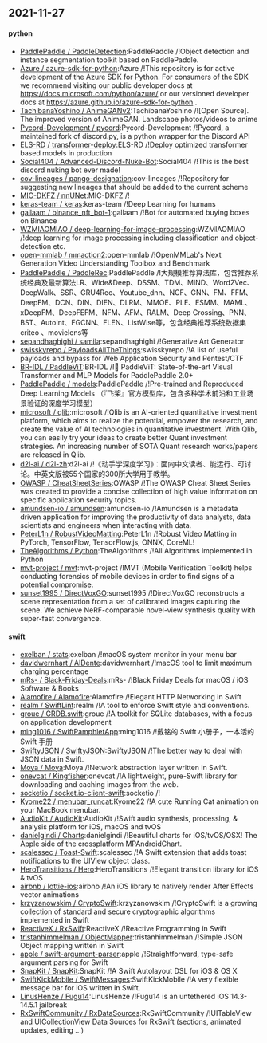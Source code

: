 ## 2021-11-27

#### python
* [PaddlePaddle / PaddleDetection](https://github.com/PaddlePaddle/PaddleDetection):PaddlePaddle /!Object detection and instance segmentation toolkit based on PaddlePaddle.
* [Azure / azure-sdk-for-python](https://github.com/Azure/azure-sdk-for-python):Azure /!This repository is for active development of the Azure SDK for Python. For consumers of the SDK we recommend visiting our public developer docs at https://docs.microsoft.com/python/azure/ or our versioned developer docs at https://azure.github.io/azure-sdk-for-python .
* [TachibanaYoshino / AnimeGANv2](https://github.com/TachibanaYoshino/AnimeGANv2):TachibanaYoshino /![Open Source]. The improved version of AnimeGAN. Landscape photos/videos to anime
* [Pycord-Development / pycord](https://github.com/Pycord-Development/pycord):Pycord-Development /!Pycord, a maintained fork of discord.py, is a python wrapper for the Discord API
* [ELS-RD / transformer-deploy](https://github.com/ELS-RD/transformer-deploy):ELS-RD /!Deploy optimized transformer based models in production
* [Social404 / Advanced-Discord-Nuke-Bot](https://github.com/Social404/Advanced-Discord-Nuke-Bot):Social404 /!This is the best discord nuking bot ever made!
* [cov-lineages / pango-designation](https://github.com/cov-lineages/pango-designation):cov-lineages /!Repository for suggesting new lineages that should be added to the current scheme
* [MIC-DKFZ / nnUNet](https://github.com/MIC-DKFZ/nnUNet):MIC-DKFZ /!
* [keras-team / keras](https://github.com/keras-team/keras):keras-team /!Deep Learning for humans
* [gallaam / binance_nft_bot-1](https://github.com/gallaam/binance_nft_bot-1):gallaam /!Bot for automated buying boxes on Binance
* [WZMIAOMIAO / deep-learning-for-image-processing](https://github.com/WZMIAOMIAO/deep-learning-for-image-processing):WZMIAOMIAO /!deep learning for image processing including classification and object-detection etc.
* [open-mmlab / mmaction2](https://github.com/open-mmlab/mmaction2):open-mmlab /!OpenMMLab's Next Generation Video Understanding Toolbox and Benchmark
* [PaddlePaddle / PaddleRec](https://github.com/PaddlePaddle/PaddleRec):PaddlePaddle /!大规模推荐算法库，包含推荐系统经典及最新算法LR、Wide&Deep、DSSM、TDM、MIND、Word2Vec、DeepWalk、SSR、GRU4Rec、Youtube_dnn、NCF、GNN、FM、FFM、DeepFM、DCN、DIN、DIEN、DLRM、MMOE、PLE、ESMM、MAML、xDeepFM、DeepFEFM、NFM、AFM、RALM、Deep Crossing、PNN、BST、AutoInt、FGCNN、FLEN、ListWise等，包含经典推荐系统数据集criteo 、movielens等
* [sepandhaghighi / samila](https://github.com/sepandhaghighi/samila):sepandhaghighi /!Generative Art Generator
* [swisskyrepo / PayloadsAllTheThings](https://github.com/swisskyrepo/PayloadsAllTheThings):swisskyrepo /!A list of useful payloads and bypass for Web Application Security and Pentest/CTF
* [BR-IDL / PaddleViT](https://github.com/BR-IDL/PaddleViT):BR-IDL /!🤖 PaddleViT: State-of-the-art Visual Transformer and MLP Models for PaddlePaddle 2.0+
* [PaddlePaddle / models](https://github.com/PaddlePaddle/models):PaddlePaddle /!Pre-trained and Reproduced Deep Learning Models （『飞桨』官方模型库，包含多种学术前沿和工业场景验证的深度学习模型）
* [microsoft / qlib](https://github.com/microsoft/qlib):microsoft /!Qlib is an AI-oriented quantitative investment platform, which aims to realize the potential, empower the research, and create the value of AI technologies in quantitative investment. With Qlib, you can easily try your ideas to create better Quant investment strategies. An increasing number of SOTA Quant research works/papers are released in Qlib.
* [d2l-ai / d2l-zh](https://github.com/d2l-ai/d2l-zh):d2l-ai /!《动手学深度学习》：面向中文读者、能运行、可讨论。中英文版被55个国家的300所大学用于教学。
* [OWASP / CheatSheetSeries](https://github.com/OWASP/CheatSheetSeries):OWASP /!The OWASP Cheat Sheet Series was created to provide a concise collection of high value information on specific application security topics.
* [amundsen-io / amundsen](https://github.com/amundsen-io/amundsen):amundsen-io /!Amundsen is a metadata driven application for improving the productivity of data analysts, data scientists and engineers when interacting with data.
* [PeterL1n / RobustVideoMatting](https://github.com/PeterL1n/RobustVideoMatting):PeterL1n /!Robust Video Matting in PyTorch, TensorFlow, TensorFlow.js, ONNX, CoreML!
* [TheAlgorithms / Python](https://github.com/TheAlgorithms/Python):TheAlgorithms /!All Algorithms implemented in Python
* [mvt-project / mvt](https://github.com/mvt-project/mvt):mvt-project /!MVT (Mobile Verification Toolkit) helps conducting forensics of mobile devices in order to find signs of a potential compromise.
* [sunset1995 / DirectVoxGO](https://github.com/sunset1995/DirectVoxGO):sunset1995 /!DirectVoxGO reconstructs a scene representation from a set of calibrated images capturing the scene. We achieve NeRF-comparable novel-view synthesis quality with super-fast convergence.

#### swift
* [exelban / stats](https://github.com/exelban/stats):exelban /!macOS system monitor in your menu bar
* [davidwernhart / AlDente](https://github.com/davidwernhart/AlDente):davidwernhart /!macOS tool to limit maximum charging percentage
* [mRs- / Black-Friday-Deals](https://github.com/mRs-/Black-Friday-Deals):mRs- /!Black Friday Deals for macOS / iOS Software & Books
* [Alamofire / Alamofire](https://github.com/Alamofire/Alamofire):Alamofire /!Elegant HTTP Networking in Swift
* [realm / SwiftLint](https://github.com/realm/SwiftLint):realm /!A tool to enforce Swift style and conventions.
* [groue / GRDB.swift](https://github.com/groue/GRDB.swift):groue /!A toolkit for SQLite databases, with a focus on application development
* [ming1016 / SwiftPamphletApp](https://github.com/ming1016/SwiftPamphletApp):ming1016 /!戴铭的 Swift 小册子，一本活的 Swift 手册
* [SwiftyJSON / SwiftyJSON](https://github.com/SwiftyJSON/SwiftyJSON):SwiftyJSON /!The better way to deal with JSON data in Swift.
* [Moya / Moya](https://github.com/Moya/Moya):Moya /!Network abstraction layer written in Swift.
* [onevcat / Kingfisher](https://github.com/onevcat/Kingfisher):onevcat /!A lightweight, pure-Swift library for downloading and caching images from the web.
* [socketio / socket.io-client-swift](https://github.com/socketio/socket.io-client-swift):socketio /!
* [Kyome22 / menubar_runcat](https://github.com/Kyome22/menubar_runcat):Kyome22 /!A cute Running Cat animation on your MacBook menubar.
* [AudioKit / AudioKit](https://github.com/AudioKit/AudioKit):AudioKit /!Swift audio synthesis, processing, & analysis platform for iOS, macOS and tvOS
* [danielgindi / Charts](https://github.com/danielgindi/Charts):danielgindi /!Beautiful charts for iOS/tvOS/OSX! The Apple side of the crossplatform MPAndroidChart.
* [scalessec / Toast-Swift](https://github.com/scalessec/Toast-Swift):scalessec /!A Swift extension that adds toast notifications to the UIView object class.
* [HeroTransitions / Hero](https://github.com/HeroTransitions/Hero):HeroTransitions /!Elegant transition library for iOS & tvOS
* [airbnb / lottie-ios](https://github.com/airbnb/lottie-ios):airbnb /!An iOS library to natively render After Effects vector animations
* [krzyzanowskim / CryptoSwift](https://github.com/krzyzanowskim/CryptoSwift):krzyzanowskim /!CryptoSwift is a growing collection of standard and secure cryptographic algorithms implemented in Swift
* [ReactiveX / RxSwift](https://github.com/ReactiveX/RxSwift):ReactiveX /!Reactive Programming in Swift
* [tristanhimmelman / ObjectMapper](https://github.com/tristanhimmelman/ObjectMapper):tristanhimmelman /!Simple JSON Object mapping written in Swift
* [apple / swift-argument-parser](https://github.com/apple/swift-argument-parser):apple /!Straightforward, type-safe argument parsing for Swift
* [SnapKit / SnapKit](https://github.com/SnapKit/SnapKit):SnapKit /!A Swift Autolayout DSL for iOS & OS X
* [SwiftKickMobile / SwiftMessages](https://github.com/SwiftKickMobile/SwiftMessages):SwiftKickMobile /!A very flexible message bar for iOS written in Swift.
* [LinusHenze / Fugu14](https://github.com/LinusHenze/Fugu14):LinusHenze /!Fugu14 is an untethered iOS 14.3-14.5.1 jailbreak
* [RxSwiftCommunity / RxDataSources](https://github.com/RxSwiftCommunity/RxDataSources):RxSwiftCommunity /!UITableView and UICollectionView Data Sources for RxSwift (sections, animated updates, editing ...)
